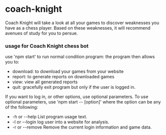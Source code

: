 # coach-knight
Coach Knight will take a look at all your games to discover weaknesses you have as a chess player. Based on these weaknesses, it will recommend avenues of study for you to persue.

### usage for Coach Knight chess bot
use 'npm start' to run normal condition program:
the program then allows you to:
* download:     to download your games from your website
* report:       to generate reports on downloaded games
* view:         view all generated reports
* quit:         gracefully exit program
but only if the user is logged in.

If you want to log in, or other options, use optional parameters.
To use optional parameters, use 'npm start -- [option]'
where the option can be any of the following:
* -h or --help      List program usage text.
* -l or --login     log user into a website for analysis.
* -r or --remove    Remove the current login information and game data.